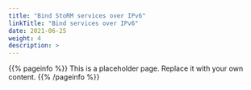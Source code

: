 ```yaml
---
title: "Bind StoRM services over IPv6"
linkTitle: "Bind services over IPv6"
date: 2021-06-25
weight: 4
description: >
---
```


{{% pageinfo %}}
This is a placeholder page. Replace it with your own content.
{{% /pageinfo %}}
